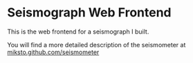 # Seismograph Web Frontend

This is the web frontend for a seismograph I built.

You will find a more detailed description of the seismometer at [miksto.github.com/seismometer](https://miksto.github.com/seismometer)
